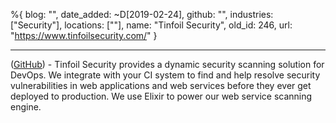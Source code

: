 %{
  blog: "",
  date_added: ~D[2019-02-24],
  github: "",
  industries: ["Security"],
  locations: [""],
  name: "Tinfoil Security",
  old_id: 246,
  url: "https://www.tinfoilsecurity.com/"
}

---

([GitHub](https://github.com/tinfoil/)) - Tinfoil Security provides a dynamic security scanning solution for DevOps. We integrate with your CI system to find and help resolve security vulnerabilities in web applications and web services before they ever get deployed to production. We use Elixir to power our web service scanning engine.
